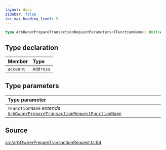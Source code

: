 ```yaml
---
layout: docs
sidebar: false
toc_max_heading_level: 5
---
```


```ts
type ArbOwnerPrepareTransactionRequestParameters<TFunctionName>: Omit<ArbOwnerPrepareFunctionDataParameters<TFunctionName>, "abi"> & object;
```

## Type declaration

| Member | Type |
| :------ | :------ |
| `account` | `Address` |

## Type parameters

| Type parameter |
| :------ |
| `TFunctionName` *extends* [`ArbOwnerPrepareTransactionRequestFunctionName`](ArbOwnerPrepareTransactionRequestFunctionName.md) |

## Source

[src/arbOwnerPrepareTransactionRequest.ts:64](https://github.com/OffchainLabs/arbitrum-orbit-sdk/blob/27c24d61cdc7e62a81af29bd04f39d5a3549ecb3/src/arbOwnerPrepareTransactionRequest.ts#L64)
